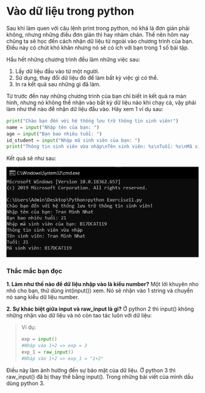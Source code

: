 # Vào dữ liệu trong python #
Sau khi làm quen với câu lệnh print trong python, nó khá là đơn giản phải không, nhưng những điều đơn giản thì hay nhàm chán. Thế nên hôm nay chũng ta sẽ học đến cách nhận dữ liệu từ ngoài vào chương trình của bạn. Điều này có chút khó khăn nhưng nó sẽ có ích với bạn trong 1 số bài tập.

Hầu hết những chương trình đều làm những việc sau:
1. Lấy dữ liệu đầu vào từ một người.
2. Sử dụng, thay đổi dữ liệu đó để làm bất kỳ việc gì có thể.
3. In ra kết quả sau những gì đã làm.

Từ trước đến nay những chương trình của bạn chỉ biết in kết quả ra màn hình, nhưng nó không thể nhận vào bất kỳ dữ liệu nào khi chạy cả, vậy phải làm như thế nào để nhận dữ liệu đầu vào.
Hãy xem 1 ví dụ sau:

```python
print("Chào bạn đến với hệ thống lưu trữ thông tin sinh viên!")
name = input("Nhập tên của bạn: ")
age = input("Bạn bao nhiêu tuổi: ")
id_student = input("Nhập mã sinh viên của bạn: ")
print("Thông tin sinh viên vừa nhập\nTên sinh viên: %s\nTuổi: %s\nMã sinh viên: %s" %(name,age,id_student))
```

Kết quả sẽ như sau:

![picture alt](./image/1.PNG)

### Thắc mắc bạn đọc ###

**1. Làm như thế nào để dữ liệu nhập vào là kiểu number?**
  Một lời khuyên nho nhỏ cho bạn, thử dùng int(input()) xem. Nó sẽ nhận vào 1 string và chuyển nó sang kiểu dữ liệu number.

**2. Sự khác biệt giữa input và raw_input là gì?**
  Ở python 2 thì input() không những nhận vào dữ liệu và nó còn tao tác luôn với dữ liệu:
  >Ví dụ:
  >```python
  > exp = input()
  >#Nhập vào 1+2 => exp = 3
  > exp_1 = raw_input()
  >#Nhập vào 1+2 => exp_1 = "1+2"
  >```

  Điều này làm ảnh hưởng đến sự bảo mật của dữ liệu.
  Ở python 3 thì raw_input() đã bị thay thế bằng input(). Trong những bài viết của mình dầu dùng python 3. 
